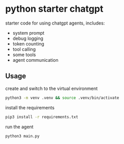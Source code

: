 # python starter chatgpt

starter code for using chatgpt agents, includes:

- system prompt
- debug logging
- token counting
- tool calling
- some tools
- agent communication

## Usage

create and switch to the virtual environment

```bash
python3 -m venv .venv && source .venv/bin/activate
```

install the requirements

```bash
pip3 install -r requirements.txt
```

run the agent

```bash
python3 main.py
```
